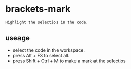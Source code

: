 # brackets-mark

    Highlight the selectios in the code.

## useage

* select the code in the workspace.
* press Alt + F3 to select all.
* press Shift + Ctrl + M to make a mark at the selectios

